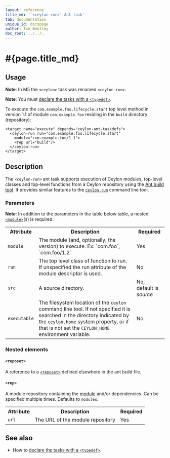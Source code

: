 ```yaml
---
layout: reference
title_md: '`<ceylon-run>` Ant task'
tab: documentation
unique_id: docspage
author: Tom Bentley
doc_root: ../../..
---
```


# #{page.title_md}

## Usage 

**Note**: In M5 the `<ceylon>` task was renamed `<ceylon-run>`.

**Note**: You must [declare the tasks with a `<typedef>`](../ant).

To execute the `com.example.foo.lifecycle.start` top level method in 
version 1.1 of module `com.example.foo` residing
in the `build` directory (repository):

<!-- lang: xml -->
    <target name="execute" depends="ceylon-ant-taskdefs">
      <ceylon-run run="com.example.foo.lifecycle.start" 
        module="com.example.foo/1.1">
        <rep url="build"/>
      </ceylon-run>
    </target>

## Description

The `<ceylon-run>` ant task supports execution of Ceylon modules, top-level classes 
and top-level functions
from a Ceylon repository using the [Ant build tool](http://ant.apache.org). 
It provides similar features to the [`ceylon run`](../ceylon/subcommands/ceylon-run.html) 
command line tool.

### Parameters

**Note**: In addition to the parameters in the table below table, 
a nested [`<module>`](#module)(s) is required.

<table class="ant-parameters">
<tbody>
<tr>
<th>Attribute</th>
<th>Description</th>
<th>Required</th>
</tr>

<tr>
<td id="param-module"><code>module</code></td>
<td>The module (and, optionally, the version) to execute. Ex: `com.foo`, `com.foo/1.2`.</td>
<td>Yes</td>
</tr>

<tr>
<td><code>run</code></td>
<td>The top level class of function to run. If unspecified the run attribute 
of the module descriptor is used.</td>
<td>No</td>
</tr>

<tr>
<td id="param-src"><code>src</code></td>
<td>A source directory. <!-- m3 --></td>
<td>No, default is <i>source</i></td>
</tr>

<tr>
<td><code>executable</code></td>
<td>The filesystem location of the <code>ceylon</code> command line tool. 
If not specified it is searched in the directory indicated by 
the <code>ceylon.home</code> system property, or if that is not set 
the <code>CEYLON_HOME</code> environment variable.</td>
<td>No</td>
</tr>

</tbody>
</table>

### Nested elements

#### `<reposet>`
A reference to a [`<reposet>`](../ant#reposet) defined elsewhere in the 
ant build file. 

#### `<rep>`
A module repository containing the [module](#param-module) and/or dependencies. Can be specified multiple times.
Defaults to `modules`.

<table class="ant-parameters">
<tbody>
<tr>
<th>Attribute</th>
<th>Description</th>
<th>Required</th>
</tr>

<tr>
<td><code>url</code></td>
<td>The URL of the module repository</td>
<td>Yes</td>
</tr>

</tbody>
</table>

## See also

* How to [declare the tasks with a `<typedef>`](../ant).

